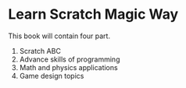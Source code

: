 # Learn Scratch Magic Way

This book will contain four part. 

1. Scratch ABC
2. Advance skills of programming
3. Math and physics applications
4. Game design topics



